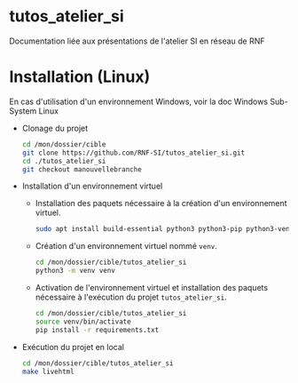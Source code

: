 # tutos_atelier_si
Documentation liée aux présentations de l'atelier SI en réseau de RNF

# Installation (Linux)
En cas d'utilisation d'un environnement Windows, voir la doc Windows Sub-System Linux

- Clonage du projet
    ``` bash
    cd /mon/dossier/cible
    git clone https://github.com/RNF-SI/tutos_atelier_si.git
    cd ./tutos_atelier_si
    git checkout manouvellebranche
    ```

-  Installation d'un environnement virtuel
    - Installation des paquets nécessaire à la création d'un environnement virtuel.
        ``` bash
        sudo apt install build-essential python3 python3-pip python3-venv
        ```
    - Création d'un environnement virtuel nommé `venv`.
        ``` bash
        cd /mon/dossier/cible/tutos_atelier_si
        python3 -m venv venv
        ```
    - Activation de l'environnement virtuel et installation des paquets nécessaire à l'exécution du projet `tutos_atelier_si`.
        ``` bash
        cd /mon/dossier/cible/tutos_atelier_si
        source venv/bin/activate
        pip install -r requirements.txt
        ```
- Exécution du projet en local
    ``` bash
    cd /mon/dossier/cible/tutos_atelier_si
    make livehtml
    ```